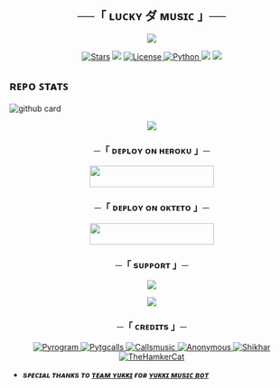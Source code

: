 <h2 align="center">
    ──「 ʟᴜᴄᴋʏ ダ ᴍᴜsɪᴄ 」──
</h2>

<p align="center">
  <img src="https://telegra.ph/file/8ac73da2a18aef2db211d.jpg">
</p>

<p align="center">
<a href="https://github.com/mrluckyxd/LUCKY-MUSICX/stargazers"><img src="https://img.shields.io/github/stars/mrluckyxd/LUCKY-MUSICX?color=pink&logo=github&logoColor=pink&style=for-the-badge" alt="Stars" /></a>
<a href="https://github.com/mrluckyxd/LUCKY-MUSICX/network/members"> <img src="https://img.shields.io/github/forks/Mrluckyxd/LUCKY-MUSICX?color=pink&logo=github&logoColor=pink&style=for-the-badge" /></a>
<a href="https://github.com/mrluckyxd/LUCKY-MUSICX/blob/master/LICENSE"> <img src="https://img.shields.io/badge/License-MIT-pink?style=for-the-badge" alt="License" /> </a>
<a href="https://www.python.org/"> <img src="https://img.shields.io/badge/Written%20in-Python-pink?style=for-the-badge&logo=python" alt="Python" /> </a>
<a href="https://pypi.org/project/Pyrogram/"> <img src="https://img.shields.io/pypi/v/pyrogram?color=pink&label=pyrogram&logo=python&logoColor=pink&style=for-the-badge" /></a>
<a href="https://github.com/mrluckyxd/LUCKY-MUSICX/commits/MRLUCKYXD"> <img src="https://img.shields.io/github/last-commit/MRLUCKYXD/LUCKY-MUSICX?color=pink&logo=github&logoColor=pink&style=for-the-badge" /></a>
</p>


## ʀᴇᴘᴏ ꜱᴛᴀᴛꜱ
![github card](https://github-readme-stats.vercel.app/api/pin/?username=mrluckyxd&repo=LUCKY-MUSICX&theme=gray)


<p align="center">
  <img src="https://telegra.ph/file/36be820a8775f0bfc773e.jpg">
</p>

<h3 align="center">
    ─「 ᴅᴇᴩʟᴏʏ ᴏɴ ʜᴇʀᴏᴋᴜ 」─
</h3>

<p align="center"><a href="https://dashboard.heroku.com/new?template=https://github.com/Shrink99b/LUCKY-MUSICS"> <img src="https://img.shields.io/badge/Deploy%20On%20Heroku-pink?style=for-the-badge&logo=heroku" width="220" height="38.45"/></a></p>


<h3 align="center">
    ─「 ᴅᴇᴩʟᴏʏ ᴏɴ ᴏᴋᴛᴇᴛᴏ 」─
</h3>

<p align="center"><a href="https://cloud.okteto.com/deploy?repository=https://github.com/mrluckyxd/LUCKY-MUSICX"><img src="https://img.shields.io/badge/Deploy%20On%20Okteto-pink?style=for-the-badge&logo=Okteto" width="220" height="38.45"/></a></p>

<h3 align="center">
    ─「 sᴜᴩᴩᴏʀᴛ 」─
</h3>

<p align="center">
<a href="https://telegram.me/terayaarhoomai"><img src="https://img.shields.io/badge/-Support%20Group-pink.svg?style=for-the-badge&logo=Telegram"></a>
</p>

<p align="center">
<a href="https://telegram.me/cute_boy701"><img src="https://img.shields.io/badge/%20LUCKY-pink.svg?style=for-the-badge&logo=Telegram"></a>
</p>

<h3 align="center">
    ─「 ᴄʀᴇᴅɪᴛs 」─
</h3>

<p align="center">
<a href="https://github.com/pyrogram/pyrogram"> <img src="https://img.shields.io/badge/Pyrogram-pink?style=for-the-badge&logo=github" alt="Pyrogram" /> </a>
<a href="https://github.com/pytgcalls/pytgcalls"> <img src="https://img.shields.io/badge/PyTgCalls-pink?style=for-the-badge&logo=github" alt="Pytgcalls" /> </a>
<a href="https://github.com/Callsmusic"> <img src="https://img.shields.io/badge/CallsMusic-pink?style=for-the-badge&logo=github" alt="Callsmusic" /> </a>
<a href="https://github.com/AnonymousR1025"> <img src="https://img.shields.io/badge/Anonymous-pink?style=for-the-badge&logo=github" alt="Anonymous" /> </a>
<a href="https://github.com/NotReallyShikhar"> <img src="https://img.shields.io/badge/Shikhar-pink?style=for-the-badge&logo=github" alt="Shikhar" /> </a>
<a href="https://github.com/TheHamkerCat"> <img src="https://img.shields.io/badge/TheHamkerCat-pink?style=for-the-badge&logo=github" alt="TheHamkerCat" /> </a>
</p>

- <b> _sᴩᴇᴄɪᴀʟ ᴛʜᴀɴᴋs ᴛᴏ [ᴛᴇᴀᴍ ʏᴜᴋᴋɪ](https://github.com/TeamYukki) ғᴏʀ [ʏᴜᴋᴋɪ ᴍᴜsɪᴄ ʙᴏᴛ](https://github.com/TeamYukki/YukkiMusicBot)_ </b>

